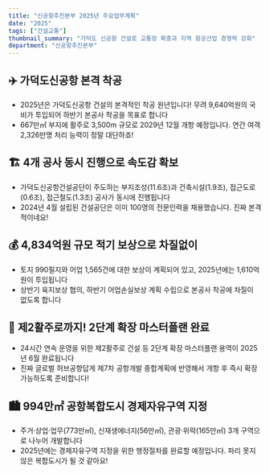 ```yaml
---
title: "신공항추진본부 2025년 주요업무계획"
date: "2025"
tags: ["건설교통"]
thumbnail_summary: "가덕도 신공항 건설로 교통망 확충과 지역 항공산업 경쟁력 강화"
department: "신공항추진본부"
---
```


## ✈️ 가덕도신공항 본격 착공
- 2025년은 가덕도신공항 건설의 본격적인 착공 원년입니다! 무려 9,640억원의 국비가 투입되어 하반기 본공사 착공을 목표로 합니다
- 667만㎡ 부지에 활주로 3,500m 규모로 2029년 12월 개항 예정입니다. 연간 여객 2,326만명 처리 능력이 정말 대단하죠!

## 🏗️ 4개 공사 동시 진행으로 속도감 확보
- 가덕도신공항건설공단이 주도하는 부지조성(11.6조)과 건축시설(1.9조), 접근도로(0.6조), 접근철도(1.3조) 공사가 동시에 진행됩니다
- 2024년 4월 설립된 건설공단은 이미 100명의 전문인력을 채용했습니다. 진짜 본격적이네요!

## 💰 4,834억원 규모 적기 보상으로 차질없이
- 토지 990필지와 어업 1,565건에 대한 보상이 계획되어 있고, 2025년에는 1,610억원이 투입됩니다
- 상반기 육지보상 협의, 하반기 어업손실보상 계획 수립으로 본공사 착공에 차질이 없도록 합니다

## 🛫 제2활주로까지! 2단계 확장 마스터플랜 완료
- 24시간 연속 운영을 위한 제2활주로 건설 등 2단계 확장 마스터플랜 용역이 2025년 6월 완료됩니다
- 진짜 글로벌 허브공항답게 제7차 공항개발 종합계획에 반영해서 개항 후 즉시 확장 가능하도록 준비합니다!

## 🏙️ 994만㎡ 공항복합도시 경제자유구역 지정
- 주거·상업·업무(773만㎡), 신재생에너지(56만㎡), 관광·위락(165만㎡) 3개 구역으로 나누어 개발합니다
- 2025년에는 경제자유구역 지정을 위한 행정절차를 완료할 예정입니다. 파리 못지않은 복합도시가 될 것 같아요!